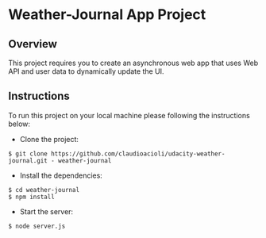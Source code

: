 # Weather-Journal App Project

## Overview
This project requires you to create an asynchronous web app that uses Web API and user data to dynamically update the UI. 

## Instructions

To run this project on your local machine please following the instructions below:
* Clone the project:
```
$ git clone https://github.com/claudioacioli/udacity-weather-journal.git - weather-journal
```
* Install the dependencies:
```
$ cd weather-journal
$ npm install
```
* Start the server:
```
$ node server.js
```


